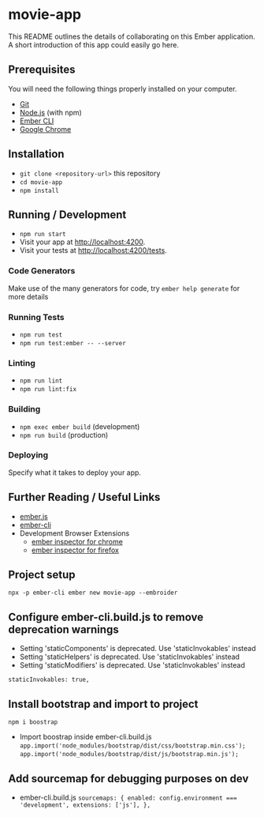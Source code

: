 # movie-app

This README outlines the details of collaborating on this Ember application.
A short introduction of this app could easily go here.

## Prerequisites

You will need the following things properly installed on your computer.

- [Git](https://git-scm.com/)
- [Node.js](https://nodejs.org/) (with npm)
- [Ember CLI](https://cli.emberjs.com/release/)
- [Google Chrome](https://google.com/chrome/)

## Installation

- `git clone <repository-url>` this repository
- `cd movie-app`
- `npm install`

## Running / Development

- `npm run start`
- Visit your app at [http://localhost:4200](http://localhost:4200).
- Visit your tests at [http://localhost:4200/tests](http://localhost:4200/tests).

### Code Generators

Make use of the many generators for code, try `ember help generate` for more details

### Running Tests

- `npm run test`
- `npm run test:ember -- --server`

### Linting

- `npm run lint`
- `npm run lint:fix`

### Building

- `npm exec ember build` (development)
- `npm run build` (production)

### Deploying

Specify what it takes to deploy your app.

## Further Reading / Useful Links

- [ember.js](https://emberjs.com/)
- [ember-cli](https://cli.emberjs.com/release/)
- Development Browser Extensions
  - [ember inspector for chrome](https://chrome.google.com/webstore/detail/ember-inspector/bmdblncegkenkacieihfhpjfppoconhi)
  - [ember inspector for firefox](https://addons.mozilla.org/en-US/firefox/addon/ember-inspector/)


## Project setup
`npx -p ember-cli ember new movie-app --embroider`

## Configure ember-cli.build.js to remove deprecation warnings
- Setting 'staticComponents' is deprecated. Use 'staticInvokables' instead
- Setting 'staticHelpers' is deprecated. Use 'staticInvokables' instead
- Setting 'staticModifiers' is deprecated. Use 'staticInvokables' instead

`staticInvokables: true,`

## Install bootstrap and import to project 
`npm i boostrap`
- Import boostrap inside ember-cli.build.js
`app.import('node_modules/bootstrap/dist/css/bootstrap.min.css');`
`app.import('node_modules/bootstrap/dist/js/bootstrap.min.js');`

## Add sourcemap for debugging purposes on dev 
- ember-cli.build.js
`sourcemaps: {
      enabled: config.environment === 'development',
      extensions: ['js'],
    },`